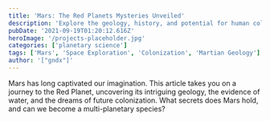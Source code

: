 ```yaml
---
title: 'Mars: The Red Planets Mysteries Unveiled'
description: 'Explore the geology, history, and potential for human colonization on the Martian surface.'
pubDate: '2021-09-19T01:20:12.616Z'
heroImage: '/projects-placeholder.jpg'
categories: ['planetary science']
tags: ['Mars', 'Space Exploration', 'Colonization', 'Martian Geology']
author: '["gndx"]'
---
```


Mars has long captivated our imagination. This article takes you on a journey to the Red Planet, uncovering its intriguing geology, the evidence of water, and the dreams of future colonization. What secrets does Mars hold, and can we become a multi-planetary species?
